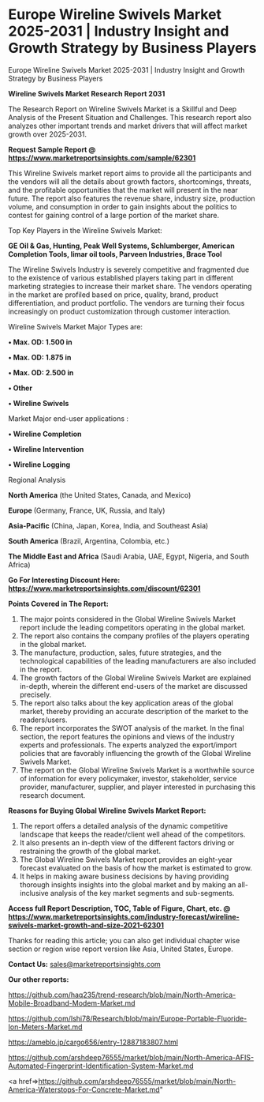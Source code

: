 # Europe Wireline Swivels Market 2025-2031 | Industry Insight and Growth Strategy by Business Players
Europe Wireline Swivels Market 2025-2031 | Industry Insight and Growth Strategy by Business Players

<strong>Wireline Swivels Market Research Report 2031</strong>

The Research Report on Wireline Swivels Market is a Skillful and Deep Analysis of the Present Situation and Challenges. This research report also analyzes other important trends and market drivers that will affect market growth over 2025-2031.

<strong>Request Sample Report @ <a href=https://www.marketreportsinsights.com/sample/62301>https://www.marketreportsinsights.com/sample/62301</a></strong>

This Wireline Swivels market report aims to provide all the participants and the vendors will all the details about growth factors, shortcomings, threats, and the profitable opportunities that the market will present in the near future. The report also features the revenue share, industry size, production volume, and consumption in order to gain insights about the politics to contest for gaining control of a large portion of the market share.

Top Key Players in the Wireline Swivels Market:

<strong>GE Oil & Gas, Hunting, Peak Well Systems, Schlumberger, American Completion Tools, limar oil tools, Parveen Industries, Brace Tool</strong>

The Wireline Swivels Industry is severely competitive and fragmented due to the existence of various established players taking part in different marketing strategies to increase their market share. The vendors operating in the market are profiled based on price, quality, brand, product differentiation, and product portfolio. The vendors are turning their focus increasingly on product customization through customer interaction.

Wireline Swivels Market Major Types are:

<strong>• Max. OD: 1.500 in

• Max. OD: 1.875 in

• Max. OD: 2.500 in

• Other

• Wireline Swivels</strong>

Market Major end-user applications :

<strong>• Wireline Completion

• Wireline Intervention

• Wireline Logging</strong>

Regional Analysis

</u><strong><b>North America</b></strong> (the United States, Canada, and Mexico)

<strong><b>Europe </b></strong>(Germany, France, UK, Russia, and Italy)

<strong><b>Asia-Pacific</b></strong> (China, Japan, Korea, India, and Southeast Asia)

<strong><b>South America</b></strong> (Brazil, Argentina, Colombia, etc.)

<strong><b>The Middle East and Africa</b></strong> (Saudi Arabia, UAE, Egypt, Nigeria, and South Africa)

<strong>Go For Interesting Discount Here: <a href=https://www.marketreportsinsights.com/discount/62301>https://www.marketreportsinsights.com/discount/62301</a></strong>

<strong>Points Covered in The Report:</strong>
<ol>
  <li>The major points considered in the Global Wireline Swivels Market report include the leading competitors operating in the global market.</li>
  <li>The report also contains the company profiles of the players operating in the global market.</li>
  <li>The manufacture, production, sales, future strategies, and the technological capabilities of the leading manufacturers are also included in the report.</li>
  <li>The growth factors of the Global Wireline Swivels Market are explained in-depth, wherein the different end-users of the market are discussed precisely.</li>
  <li>The report also talks about the key application areas of the global market, thereby providing an accurate description of the market to the readers/users.</li>
  <li>The report incorporates the SWOT analysis of the market. In the final section, the report features the opinions and views of the industry experts and professionals. The experts analyzed the export/import policies that are favorably influencing the growth of the Global Wireline Swivels Market.</li>
  <li>The report on the Global Wireline Swivels Market is a worthwhile source of information for every policymaker, investor, stakeholder, service provider, manufacturer, supplier, and player interested in purchasing this research document.</li>
</ol>
<strong>Reasons for Buying Global Wireline Swivels Market Report:</strong>

<ol>
  <li>The report offers a detailed analysis of the dynamic competitive landscape that keeps the reader/client well ahead of the competitors.</li>
  <li>It also presents an in-depth view of the different factors driving or restraining the growth of the global market.</li>
  <li>The Global Wireline Swivels Market report provides an eight-year forecast evaluated on the basis of how the market is estimated to grow.</li>
  <li>It helps in making aware business decisions by having providing thorough insights insights into the global market and by making an all-inclusive analysis of the key market segments and sub-segments.</li>
</ol>
<strong>Access full Report Description, TOC, Table of Figure, Chart, etc. @ <a href=https://www.marketreportsinsights.com/industry-forecast/wireline-swivels-market-growth-and-size-2021-62301>https://www.marketreportsinsights.com/industry-forecast/wireline-swivels-market-growth-and-size-2021-62301</a></strong>


Thanks for reading this article; you can also get individual chapter wise section or region wise report version like Asia, United States, Europe.

<strong>Contact Us:</strong>
sales@marketreportsinsights.com

<strong>Our other reports:</strong>

<a href=https://github.com/haq235/trend-research/blob/main/North-America-Mobile-Broadband-Modem-Market.md>https://github.com/haq235/trend-research/blob/main/North-America-Mobile-Broadband-Modem-Market.md</a>

<a href=https://github.com/Ishi78/Research/blob/main/Europe-Portable-Fluoride-Ion-Meters-Market.md>https://github.com/Ishi78/Research/blob/main/Europe-Portable-Fluoride-Ion-Meters-Market.md</a>

<a href=https://ameblo.jp/cargo656/entry-12887183807.html>https://ameblo.jp/cargo656/entry-12887183807.html</a>

<a href=https://github.com/arshdeep76555/market/blob/main/North-America-AFIS-Automated-Fingerprint-Identification-System-Market.md>https://github.com/arshdeep76555/market/blob/main/North-America-AFIS-Automated-Fingerprint-Identification-System-Market.md</a>

<a href=>https://github.com/arshdeep76555/market/blob/main/North-America-Waterstops-For-Concrete-Market.md</a>"
